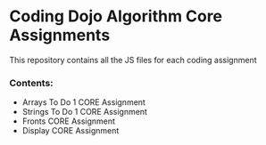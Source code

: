 # Coding Dojo Algorithm Core Assignments
This repository contains all the JS files for each coding assignment
### Contents:
* Arrays To Do 1 CORE Assignment
* Strings To Do 1 CORE Assignment
* Fronts CORE Assignment
* Display CORE Assignment